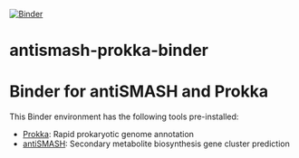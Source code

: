 [![Binder](https://mybinder.org/badge_logo.svg)](https://mybinder.org/v2/gh/YOUR_USERNAME/antismash-prokka-binder/HEAD)
# antismash-prokka-binder
# Binder for antiSMASH and Prokka

This Binder environment has the following tools pre-installed:

- [Prokka](https://github.com/tseemann/prokka): Rapid prokaryotic genome annotation
- [antiSMASH](https://antismash.secondarymetabolites.org): Secondary metabolite biosynthesis gene cluster prediction

